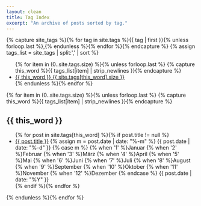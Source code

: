 ```yaml
---
layout: clean
title: Tag Index
excerpt: "An archive of posts sorted by tag."
---
```


{% capture site_tags %}{% for tag in site.tags %}{{ tag | first }}{% unless forloop.last %},{% endunless %}{% endfor %}{% endcapture %}
{% assign tags_list = site_tags | split:',' | sort %}

<ul class="tag-box inline">
  {% for item in (0..site.tags.size) %}{% unless forloop.last %}
    {% capture this_word %}{{ tags_list[item] | strip_newlines }}{% endcapture %}
    <li><a href="#{{ this_word }}">{{ this_word }} <span>{{ site.tags[this_word].size }}</span></a></li>
  {% endunless %}{% endfor %}
</ul>

{% for item in (0..site.tags.size) %}{% unless forloop.last %}
  {% capture this_word %}{{ tags_list[item] | strip_newlines }}{% endcapture %}
  <h2 id="{{ this_word }}">{{ this_word }}</h2>
  <ul class="post-list">
  {% for post in site.tags[this_word] %}{% if post.title != null %}
    <li><a href="{{ site.url }}{{ post.url }}">{{ post.title }}</a>
    <span id="date">
      <i class="ico-time"></i>
      {% assign m = post.date | date: "%-m" %}
      {{ post.date | date: "%-d" }}
      {% case m %}
        {% when '1' %}Januar
        {% when '2' %}Februar
        {% when '3' %}M&auml;rz
        {% when '4' %}April
        {% when '5' %}Mai
        {% when '6' %}Juni
        {% when '7' %}Juli
        {% when '8' %}August
        {% when '9' %}September
        {% when '10' %}Oktober
        {% when '11' %}November
        {% when '12' %}Dezember
      {% endcase %}
      {{ post.date | date: "%Y" }}
    </span></li>
  {% endif %}{% endfor %}
  </ul>
{% endunless %}{% endfor %}
